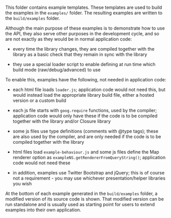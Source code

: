 This folder contains example templates. These templates are used to build the examples in the `examples/` folder. The resulting examples are written to the `build/examples` folder.

Although the main purpose of these examples is to demonstrate how to use the API, they also serve other purposes in the development cycle, and so are not exactly as they would be in normal application code:

 * every time the library changes, they are compiled together with the library as a basic check that they remain in sync with the library

 * they use a special loader script to enable defining at run time which build mode (raw/debug/advanced) to use

To enable this, examples have the following, not needed in application code:

 * each html file loads `loader.js`; application code would not need this, but would instead load the appropriate library build file, either a hosted version or a custom build

 * each js file starts with `goog.require` functions, used by the compiler; application code would only have these if the code is to be compiled together with the library and/or Closure library

 * some js files use type definitions (comments with @type tags); these are also used by the compiler, and are only needed if the code is to be compiled together with the library

 * html files load `example-behaviour.js` and some js files define the Map renderer option as `exampleNS.getRendererFromQueryString()`; application code would not need these

 * in addition, examples use Twitter Bootstrap and jQuery; this is of course not a requirement - you may use whichever presentation/helper libraries you wish

At the bottom of each example generated in the `build/examples` folder, a modified version of its source code is shown. That modified version can be run standalone and is usually used as starting point for users to extend examples into their own application.

